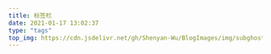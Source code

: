 ```yaml
---
title: 标签栏
date: 2021-01-17 13:02:37
type: "tags"
top_img: https://cdn.jsdelivr.net/gh/Shenyan-Wu/BlogImages/img/subghost.jpeg
---
```

